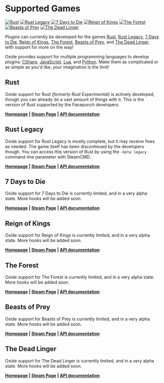 # Supported Games

>
[![Rust](rust/favicon-32x32.png)](/Docs/rust/)
[![Rust Legacy](legacy/favicon-32x32.png)](/Docs/legacy/)
[![7 Days to Die](sdtd/favicon-32x32.png)](/Docs/sdtd/)
[![Reign of Kings](rok/favicon-32x32.png)](/Docs/rok/)
[![The Forest](forest/favicon-32x32.png)](/Docs/forest/)
[![Beasts of Prey](bop/favicon-32x32.png)](/Docs/bop/)
[![The Dead Linger](tdl/favicon-32x32.png)](/Docs/tdl/)

Plugins can currently be developed for the games [Rust](#rust), [Rust Legacy](#rust-legacy), [7 Days to Die](#7-days-to-die), [Reign of Kings](#reign-of-kings), [The Forest](#the-forest), [Beasts of Prey](#beasts-of-prey), and [The Dead Linger](#the-dead-linger), with support for more on the way!

Oxide provides support for multiple programming languages to develop plugins: [CSharp](http://en.wikipedia.org/wiki/C_Sharp_(programming_language)), [JavaScript](http://en.wikipedia.org/wiki/JavaScript), [Lua](http://www.lua.org/), and [Python](http://en.wikipedia.org/wiki/Python_(programming_language)). Make them as complicated or as simple as you'd like, your imagination is the limit!

## Rust

Oxide support for Rust _(formerly Rust Experimental)_ is actively developed, though you can already do a vast amount of things with it. This is the version of Rust supported by the Facepunch developers.

**[Homepage](http://playrust.com/) | [Steam Page](http://store.steampowered.com/app/252490/) | [API documentation](/Docs/rust/)**

## Rust Legacy

Oxide support for Rust Legacy is mostly complete, but it may receive fixes as needed. The game itself has been discontinued by the developers though. You can access this version of Rust by using the `-beta legacy` command-line parameter with SteamCMD.

**[Homepage](http://playrust.com/) | [Steam Page](http://store.steampowered.com/app/252490/) | [API documentation](/Docs/legacy/)**

## 7 Days to Die

Oxide support for 7 Days to Die is currently limited, and in a very alpha state. More hooks will be added soon.

**[Homepage](http://7daystodie.com/) | [Steam Page](http://store.steampowered.com/app/251570/) | [API documentation](/Docs/sdtd/)**

## Reign of Kings

Oxide support for Reign of Kings is currently limited, and in a very alpha state. More hooks will be added soon.

**[Homepage](http://www.reignofkings.net/) | [Steam Page](http://store.steampowered.com/app/344760/) | [API documentation](/Docs/rok/)**

## The Forest

Oxide support for The Forest is currently limited, and in a very alpha state. More hooks will be added soon.

**[Homepage](http://survivetheforest.com/) | [Steam Page](http://store.steampowered.com/app/242760/) | [API documentation](/Docs/forest/)**

## Beasts of Prey

Oxide support for Beasts of Prey is currently limited, and in a very alpha state. More hooks will be added soon.

**[Homepage](http://www.beastsofprey.com/) | [Steam Page](http://store.steampowered.com/app/299860/) | [API documentation](/Docs/bop/)**

## The Dead Linger

Oxide support for The Dead Linger is currently limited, and in a very alpha state. More hooks will be added soon.

**[Homepage](http://www.thedeadlinger.com/) | [Steam Page](http://store.steampowered.com/app/245130/) | [API documentation](/Docs/tdl/)**
